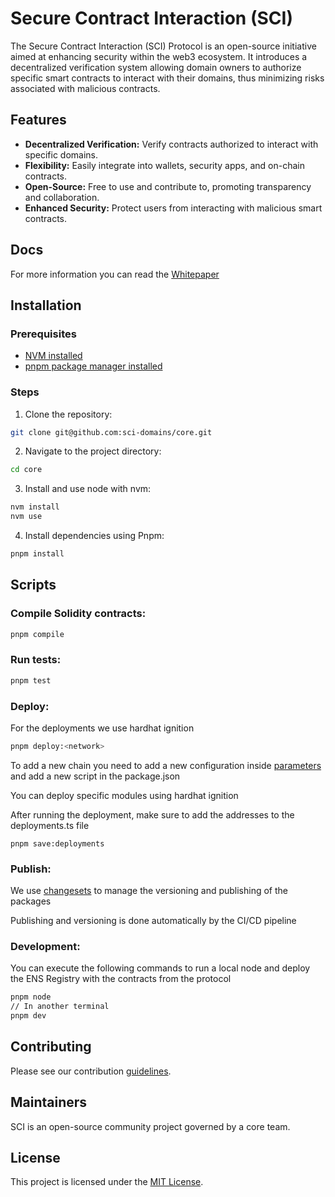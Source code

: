 # Secure Contract Interaction (SCI)

The Secure Contract Interaction (SCI) Protocol is an open-source initiative aimed at enhancing security within the web3 ecosystem. It introduces a decentralized verification system allowing domain owners to authorize specific smart contracts to interact with their domains, thus minimizing risks associated with malicious contracts.

## Features

- **Decentralized Verification:** Verify contracts authorized to interact with specific domains.
- **Flexibility:** Easily integrate into wallets, security apps, and on-chain contracts.
- **Open-Source:** Free to use and contribute to, promoting transparency and collaboration.
- **Enhanced Security:** Protect users from interacting with malicious smart contracts.

## Docs

For more information you can read the [Whitepaper](Whitepaper.pdf)

## Installation

### Prerequisites

- [NVM installed](https://github.com/nvm-sh/nvm)
- [pnpm package manager installed](https://pnpm.io/installation)

### Steps

1. Clone the repository:

```bash
git clone git@github.com:sci-domains/core.git
```

2. Navigate to the project directory:

```bash
cd core
```

3. Install and use node with nvm:

```bash
nvm install
nvm use
```

4. Install dependencies using Pnpm:

```bash
pnpm install
```

## Scripts

### Compile Solidity contracts:

```bash
pnpm compile
```

### Run tests:

```bash
pnpm test
```

### Deploy:

For the deployments we use hardhat ignition

```bash
pnpm deploy:<network>
```

To add a new chain you need to add a new configuration inside [parameters](ignition/parameters)
and add a new script in the package.json

You can deploy specific modules using hardhat ignition

After running the deployment, make sure to add the addresses to the deployments.ts file

```shell
pnpm save:deployments
```

### Publish:

We use [changesets](https://www.npmjs.com/package/@changesets/cli) to manage the versioning and publishing of the packages

Publishing and versioning is done automatically by the CI/CD pipeline

### Development:

You can execute the following commands to run a local node and deploy
the ENS Registry with the contracts from the protocol

```bash
pnpm node
// In another terminal
pnpm dev
```

## Contributing

Please see our contribution [guidelines](CONTRIBUTING.md).

## Maintainers

SCI is an open-source community project governed by a core team.

## License

This project is licensed under the [MIT License](LICENSE.txt).
